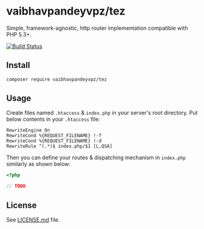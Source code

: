 # vaibhavpandeyvpz/tez
Simple, framework-agnostic, http router implementation compatible with PHP 5.3+.

[![Build Status](https://img.shields.io/travis/vaibhavpandeyvpz/tez/master.svg?style=flat-square)](https://travis-ci.org/vaibhavpandeyvpz/tez)

Install
-------
```bash
composer require vaibhavpandeyvpz/tez
```

Usage
-----
Create files named ```.htaccess``` & ```index.php``` in your server's root directory. Put below contents in your ```.htaccess``` file:

```
RewriteEngine On
RewriteCond %{REQUEST_FILENAME} !-f
RewriteCond %{REQUEST_FILENAME} !-d
RewriteRule ^(.*)$ index.php/$1 [L,QSA]
```

Then you can define your routes & dispatching mechanism in ```index.php``` similarly as shown below:

```php
<?php

// TODO
```

License
------
See [LICENSE.md](https://github.com/vaibhavpandeyvpz/tez/blob/master/LICENSE.md) file.
